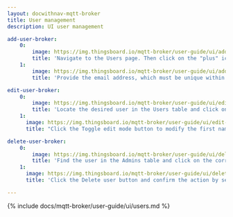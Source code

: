 ```yaml
---
layout: docwithnav-mqtt-broker
title: User management
description: UI user management

add-user-broker:
    0:
        image: https://img.thingsboard.io/mqtt-broker/user-guide/ui/add-user-broker-1.png
        title: 'Navigate to the Users page. Then click on the "plus" icon in the top right corner;'
    1:
        image: https://img.thingsboard.io/mqtt-broker/user-guide/ui/add-user-broker-2.png
        title: 'Provide the email address, which must be unique within the system. The fields for first name, last name, and description are optional. Click "Add" to create the user.'

edit-user-broker:
    0:
        image: https://img.thingsboard.io/mqtt-broker/user-guide/ui/edit-user-broker-1.png
        title: 'Locate the desired user in the Users table and click on the corresponding row.'
    1:
      image: https://img.thingsboard.io/mqtt-broker/user-guide/ui/edit-user-broker-2.png
      title: "Click the Toggle edit mode button to modify the first name, last name, or description."

delete-user-broker:
    0:
        image: https://img.thingsboard.io/mqtt-broker/user-guide/ui/delete-user-broker-1.png
        title: 'Find the user in the Admins table and click on the corresponding row.'
    1:
      image: https://img.thingsboard.io/mqtt-broker/user-guide/ui/delete-user-broker-2.png
      title: 'Click the Delete user button and confirm the action by selecting Yes.'

---
```


{% include docs/mqtt-broker/user-guide/ui/users.md %}
